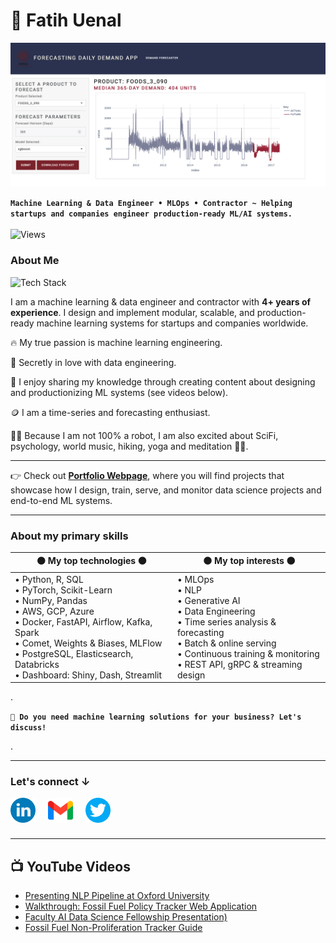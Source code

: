 # 🤖 Fatih Uenal

![Banner](https://raw.githubusercontent.com/FUenal/resources/main/timeseries_forecast_demo.png)

**`Machine Learning & Data Engineer • MLOps • Contractor ~ Helping startups and companies engineer production-ready ML/AI systems.`**
<br/>
<br/>
![Views](https://komarev.com/ghpvc/?username=FUenal)


### About Me


<img src="https://skillicons.dev/icons?i=python,r,vscode,pytorch,tensorflow,sklearn,opencv,docker,kubernetes,git,aws,gcp,azure,sqlite,postgres,mysql,mongodb,fastapi,flask,kafka,&perline=20" alt="Tech Stack" /> 

I am a machine learning & data engineer and contractor with **4+ years of experience**. I design and implement modular, scalable, and production-ready machine learning systems for startups and companies worldwide. 

🔥 My true passion is machine learning engineering. <br/>

💛 Secretly in love with data engineering. <br/>

🎨 I enjoy sharing my knowledge through creating content about designing and productionizing ML systems (see videos below). 

🪙 I am a time-series and forecasting enthusiast. <br/>

👱🏻 Because I am not 100% a robot, I am also excited about SciFi, psychology, world music, hiking, yoga and meditation 🧘‍♂️. <br/>

------

👉 Check out [**Portfolio Webpage**](https://dataiq.netlify.app/), where you will find projects that showcase how I design, train, serve, and monitor data science projects and end-to-end ML systems.

-----

### About my primary skills

| ⚫️ My **top** technologies ⚫️ | ⚫️ My **top** interests ⚫️ |
|---------------|--------------|
| • Python, R, SQL <br/> • PyTorch, Scikit-Learn <br/> • NumPy, Pandas <br/> • AWS, GCP, Azure <br/> • Docker, FastAPI, Airflow, Kafka, Spark <br/> • Comet, Weights & Biases, MLFlow <br/> • PostgreSQL, Elasticsearch, Databricks <br/> • Dashboard: Shiny, Dash, Streamlit <br/> | • MLOps <br/> • NLP <br/> • Generative AI <br/> • Data Engineering <br/> • Time series analysis & forecasting <br/> • Batch & online serving <br/> • Continuous training & monitoring <br/> • REST API, gRPC & streaming design <br/> |

.

**`💬 Do you need machine learning solutions for your business? Let's discuss!`**

.

-----
### Let's connect ↓

[<img alt="linkedin" width="40px" src="images/linkedin.png" align="left" style="padding-right:20px;"/>](https://www.linkedin.com/in/fatih-uenal/)
[<img alt="gmail" width="40px" src="images/gmail.png" align="left" style="padding-right:20px;"/>](mailto:mars.fatih@gmail.com?subject=[From%20GitHub]%20ML%20Collaborations)
[<img alt="twitter" width="40px" src="images/twitter.png" align="left" style="padding-right:20px;"/>](https://twitter.com/DrUenal)

<br/>
<br/>
<br/>

-----

<h2>📺 YouTube Videos</h2>

- [Presenting NLP Pipeline at Oxford University](https://www.youtube.com/watch?t=1&v=Qjkw1twD2No&feature=youtu.be&ab_channel=StockholmEnvironmentInstitute)
- [Walkthrough: Fossil Fuel Policy Tracker Web Application](https://youtu.be/SMStcR4YN8o?si=w8AMhL7HrNqHfm-S)
- [Faculty AI Data Science Fellowship Presentation)](https://youtu.be/3UAe-SgLuT4?si=63bDHbXKL6LiM7Ke)
- [Fossil Fuel Non-Proliferation Tracker Guide](https://youtu.be/1yU8l9RpyVc?si=GQQNe28kWXFnHgOx)

